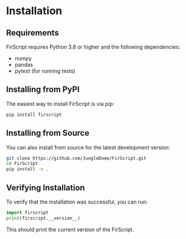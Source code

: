 # Installation

## Requirements

FirScript requires Python 3.8 or higher and the following dependencies:

- numpy
- pandas
- pytest (for running tests)

## Installing from PyPI

The easiest way to install FirScript is via pip:

```bash
pip install firscript
```

## Installing from Source

You can also install from source for the latest development version:

```bash
git clone https://github.com/JungleDome/FirScript.git
cd FirScript
pip install -e .
```

## Verifying Installation

To verify that the installation was successful, you can run:

```python
import firscript
print(firscript.__version__)
```

This should print the current version of the FirScript.
